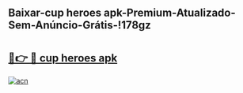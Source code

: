 
## Baixar-cup heroes apk-Premium-Atualizado-Sem-Anúncio-Grátis-!178gz

# <h2><a href="https://andorid.site?title=cup_heroes_apk&ref=27">🔗👉 🔴 cup heroes apk</a></h2>

[![acn](https://github.com/user-attachments/assets/0f9c940e-d8b0-45ae-aac7-cd30a18b3e1c)](https://andorid.site?title=cup_heroes_apk&ref=27)


